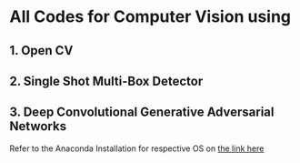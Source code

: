 # All Codes for Computer Vision using

## 1. Open CV

## 2. Single Shot Multi-Box Detector

## 3. Deep Convolutional Generative Adversarial Networks

Refer to the Anaconda Installation for respective OS on [the link here](https://www.superdatascience.com/computer-vision/ "SuperDataScience")
